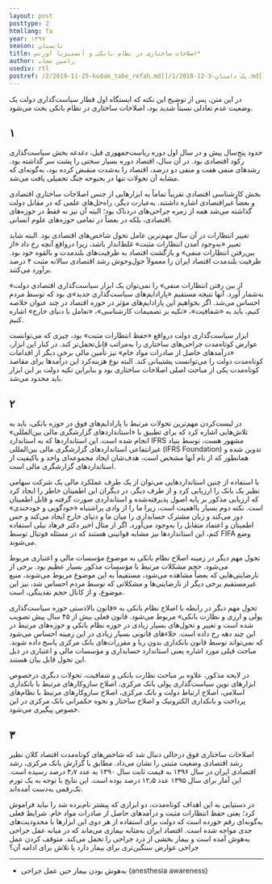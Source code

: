 ```yaml
---
layout: post
posttype: 2
htmllang: fa
year: ۱۳۹۷
season: تابستان
title: اصلاحات ساختاری در نظام بانکی و آنستیژیا اَورنس* 
author: رامین مجاب
usediv: rtl
postref: /2/2019-11-25-kodam_tabe_refah.md[]/1/2018-12-3-یک داستان.md[]/2/2018-4-18-adoo_shavad_sabab.md[]/2/2016-5-21-roshdtolid.md[]/2/2020-5-11-hazfe_sefr.md[]/2/2020-4-13-vazife_12.md[]/2/2020-2-4-zire_khat.md[]/2/2018-1-28-nim100_sootafahom.md[]/2/2016-6-29-jange_gheimat_ponzi.md[]/2/2017-7-25-mithril.md
---
```

در این متن، پس از توضیح این نکته که ایستگاه اول قطار سیاست‌گذاری دولت یک وضعیت عدم تعادلی نسبتاً شدید بود، اصلاحات ساختاری در نظام بانکی بحث می‌شود. 

## ۱
حدود پنج‌سال پیش و در سال اول دوره ریاست‌جمهوری قبل، دغدغه بخش سیاست‌گذاری رکود اقتصادی بود. در آن سال، اقتصاد دوره بسیار سختی را پشت سر گذاشته بود. رشدهای منفی هفت و منفی دو درصد، اقتصاد را به‌شدت منقبض کرده بود، به‌گونه‌ای که مشابه آن تحولات تنها در بحبوحه جنگ تحمیلی یافت می‌شد. 

بخش کارشناسی اقتصادی تقریباً تماماً به ابزارهایی از جنس اصلاحات ساختاریِ اقتصادی و بعضاً غیراقتصادی اشاره داشتند. به‌عبارت دیگر، راه‌حل‌های علمی که در مقابل دولت گذاشته می‌شد همه از زمره جراحی‌های دردناک بود؛ البته آن نیز نه فقط در حوزه‌های اقتصادی، بلکه در بعضاً در تمامی حوزه‌های علوم انسانی. 

تغییر انتظارات در آن سال مهم‌ترین عامل تحول شاخص‌های اقتصادی بود. البته شاید تعبیر «به‌وجود آمدن انتظارات مثبت» غلط‌انداز باشد، زیرا درواقع آنچه رخ داد «از بین‌رفتن انتظارات منفی» و بازگشت اقتصاد به ظرفیت‌های بلندمدت و بالقوه خود بود. ظرفیت بلندمدت اقتصاد ایران را معمولاً حول‌وحوش رشد اقتصادی سالانه مثبت ۴ درصد برآورد می‌کنند. 

«از بین رفتن انتظارات منفی» را نمی‌توان یک ابزار سیاست‌گذاری اقتصادی دولت به‌شمار آورد. آنها نتیجه مستقیم «پارادایم‌های‌ سیاست‌گذاری جدید»ی بود که توسط مردم احساس می‌شد. اگر بخواهیم این پارادایم‌های مؤثر در حوزه اقتصاد در چند عنوان خلاصه کنیم، باید به «شفافیت»، «تکیه بر تصمیمات کارشناسی»، «تعامل با دنیای خارج» اشاره کنیم.

ابزار سیاست‌گذاری دولت درواقع «حفظ انتظارات مثبت» بود، چیزی که می‌توانست عوارض کوتاه‌مدت  جراحی‌های ساختاری را به‌مراتب قابل‌تحمل‌تر کند. در کنار این ابزار، «درآمدهای حاصل از صادرات مواد خام» نیز تأمین مالی برخی دیگر از اقدامات کوتاه‌مدت دولت را می‌توانست پشتیبانی کند. البته نوع هزینه‌کرد این درآمدها برای مقاصد کوتاه‌مدت یکی از مباحث اصلی اصلاحات ساختاری بود و بنابراین تکیه دولت بر این ابزار باید محدود می‌شد.

## ۲
در لیست‌کردن مهم‌ترین تحولات مرتبط با پارادایم‌های فوق در حوزه بانکی، باید به تلاش‌هایی اشاره کرد که برای تطبیق با «استانداردهای گزارشگری مالی بین‌المللی» انجام شده است. این استانداردها که به استاندارد IFRS مشهور هست، توسط بنیاد غیرانتفاعی استانداردهای گزارشگری مالی بین‌المللی (IFRS Foundation) تدوین شده و همانطور که از نام آنها مشخص است، هدف‌شان ایجاد مجموعه‌ای واحد و باکیفیت از استانداردهای گزارشگری مالی است.

با استفاده از چنین استانداردهایی می‌توان از یک طرف عملکرد مالی یک شرکت سهامی نظیر یک بانک را ارزیابی کرد و از طرف دیگر، در دیگران این اطمینان خاطر را ایجاد کرد که ارزیابی مذکور بر پایه اصول پذیرفته‌شده و استانداردی صورت گرفته و قابل اطمینان است. نکته دوم بسیار بااهمیت است، زیرا ما را از وادی پراشتباه «خودگویی و خودخندی» دور می‌کند و زبان مشترک حسابداری را میان ما و دنیای خارج ایجاد می‌کند و حس اطمینان و اعتماد متقابل را به‌وجود می‌آورد. اگر از مثال اخیر دکتر فرهاد نیلی استفاده کنم، این استانداردها نیز مشابه قوانینی هستند که در مسئله فوتبال توسط FIFA وضع می‌شوند. 

تحول مهم دیگر در زمینه اصلاح نظام بانکی به موضوع مؤسسات مالی و اعتباری مربوط می‌شود. حجم مشکلات مرتبط با مؤسسات مذکور بسیار عظیم بود. برخی از نارضایتی‌هایی که بعضاً مشاهده می‌شود، مستقیماً به این موضوع مربوط می‌شوند، منبع غیرمستقیم برخی دیگر از نارضایتی‌ها و مشکلاتی که توسط مردم احساس شد، نیز این موضوع، و از کانال حجم نقدینگی، است. 

تحول مهم دیگر در رابطه با اصلاح نظام بانکی به «قانون بالادستی حوزه سیاست‌گذاری پولی و ارزی و نظارت بانکی» مربوط می‌شود. قانون فعلی بیش از ۴۵ سال پیش تصویب شده است و تغییر و تحول‌های بسیار زیادی در حوزه نظام بانکی و حوزه‌های مرتبط در این چند دهه رخ داده است. خلاءهای قانونی بسیار زیادی در این زمینه احساس می‌شود که نمی‌تواند توسط قانون بانکداری بدون ربا و مقررات‌های بانک مرکزی پاسخ داده شوند. مباحث قبلی مورد اشاره یعنی استاندارد حسابداری و مؤسسات مالی و اعتباری در ذیل این تحول قابل بیان هستند.

در لایحه مذکور، علاوه بر مباحث نظارت بانکی و شفافیت، تحولات دیگری درخصوص ابزارهای نوین سیاست‌گذاری پولی بانک مرکزی، اصلاح سازوکارهای مرتبط با بانکداری اسلامی، اصلاح ارتباط دولت و بانک مرکزی، اصلاح سازوکارهای مرتبط با نظام‌های پرداخت و بانکداری الکترونیک و اصلاح ساختار و نحوه حکمرانی بانک مرکزی در این خصوص پیگیری می‌شود.


## ۳
اصلاحات ساختاری فوق درحالی دنبال شد که شاخص‌های کوتاه‌مدت اقتصاد کلان نظیر رشد اقتصادی وضعیت مثبتی را نشان می‌داد. مطابق با گزارش بانک مرکزی، رشد اقتصادی ایران در سال ۱۳۹۶ به قیمت ثابت سال ۱۳۹۰ به عدد ۳٫۷ درصد رسیده است. این آمار برای سال ۱۳۹۵ عدد ۱۲٫۵ درصد بوده است. این نتایج با توجه به یک تورم تک‌رقمی به‌دست آمده‌اند. 

در دستیابی به این اهداف کوتاه‌مدت، دو ابزاری که پیشتر نام‌برده شد را نباید فراموش کرد؛ یعنی حفظ انتظارات مثبت و درآمدهای حاصل از صادرات مواد خام. شرایط فعلی به‌گونه‌ای رقم خورده است که دولت برای استفاده از هر دوی این ابزارها با محدودیت‌های جدی مواجه شده است. اقتصاد ایران به‌مثابه بیماری می‌ماند که در میانه عمل جراحی به‌هوش آمده است و بیمار بخشی از درد جراحی را تحمل می‌کند. متوقف کردن عمل جراحی عوارض سنگین‌تری برای بیمار دارد یا تلاش برای ادامه آن؟

---
* به‌هوش بودن بیمار حین عمل جراحی (anesthesia awareness)